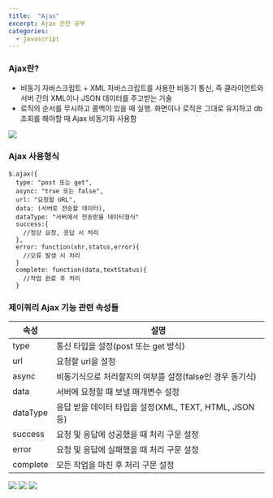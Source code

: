 ```yaml
---
title:  "Ajax"
excerpt: Ajax 관한 공부
categories:
  - javascript
---
```



### Ajax란?
- 비동기 자바스크립트 + XML 자바스크립트를 사용한 비동기 통신, 즉 클라이언트와 서버 간의 XML이나 JSON 데이터를 주고받는 기술
- 로직의 순서를 무시하고 콜백이 있을 때 실행. 화면이나 로직은 그대로 유지하고 db조회를 해야할 때 Ajax 비동기화 사용함

<img src="https://cys779988.github.io/assets/img/jsc-5.png">

### Ajax 사용형식
  
```
$.ajax({
  type: "post 또는 get",
  async: "true 또는 false",
  url: "요청할 URL",
  data: (서버로 전송할 데이터),
  dataType: "서버에서 전송받을 데이터형식"
  success:{
    //정상 요청, 응답 시 처리
  },
  error: function(xhr,status,error){
    //오류 발생 시 처리
  }
  complete: function(data,textStatus){
    //작업 완료 후 처리
  }
```  

### 제이쿼리 Ajax 기능 관련 속성들
  
속성 | 설명
---- | ----
type | 통신 타입을 설정(post 또는 get 방식)
url | 요청할 url을 설정
async | 비동기식으로 처리할지의 여부를 설정(false인 경우 동기식)
data | 서버에 요청할 때 보낼 매개변수 설정
dataType | 응답 받을 데이터 타입을 설정(XML, TEXT, HTML, JSON 등)
success | 요청 및 응답에 성공했을 때 처리 구문 설정
error | 요청 및 응답에 실패했을 때 처리 구문 설정
complete | 모든 작업을 마친 후 처리 구문 설정
  
<img src="https://cys779988.github.io/assets/img/jsc-7.png">
<img src="https://cys779988.github.io/assets/img/jsc-8.png"> 
<img src="https://cys779988.github.io/assets/img/jsc-9.png"> 
